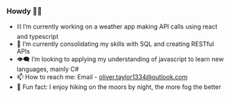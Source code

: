 ### Howdy 🖖🏻

- ⛓️ I’m currently working on a weather app making API calls using react and typescript
- 🌱 I’m currently consolidating my skills with SQL and creating RESTful APIs
- 👁️‍🗨️ I’m looking to applying my understanding of javascript to learn new languages, mainly C#
- 📫 How to reach me: Email - oliver.taylor1334@outlook.com
- 🥾 Fun fact: I enjoy hiking on the moors by night, the more fog the better
